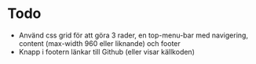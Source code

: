 # Todo
* Använd css grid för att göra 3 rader, en top-menu-bar med navigering, content (max-width 960 eller liknande) och footer
* Knapp i footern länkar till Github (eller visar källkoden)